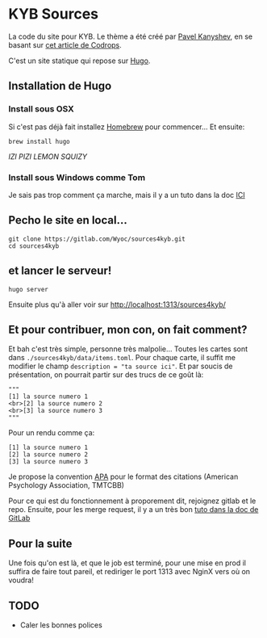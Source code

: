 # KYB Sources
La code du site pour KYB.
Le thème a été créé par [Pavel Kanyshev](https://github.com/aerohub), en se basant sur [cet article de Codrops](http://tympanus.net/codrops/2013/03/19/thumbnail-grid-with-expanding-preview/).

C'est un site statique qui repose sur [Hugo](http://gohugo.io).

## Installation de Hugo
### Install sous OSX 
Si c'est pas déjà fait installez [Homebrew](https://brew.sh/index_fr) pour commencer... Et ensuite: 
```
brew install hugo
```
*IZI PIZI LEMON SQUIZY*

### Install sous Windows comme Tom
Je sais pas trop comment ça marche, mais il y a un tuto dans la doc [ICI](https://gohugo.io/getting-started/installing/#windows)

## Pecho le site en local...

```
git clone https://gitlab.com/Wyoc/sources4kyb.git
cd sources4kyb
```

## et lancer le serveur!

```
hugo server
```

Ensuite plus qu'à aller voir sur [http://localhost:1313/sources4kyb/](http://localhost:1313/sources4kyb/)

## Et pour contribuer, mon con, on fait comment?
Et bah c'est très simple, personne très malpolie...
Toutes les cartes sont dans `./sources4kyb/data/items.toml`. Pour chaque carte, il suffit me modifier le champ `description = "ta source ici"`. Et par soucis de présentation, on pourrait partir sur des trucs de ce goût là:
```
"""
[1] la source numero 1 
<br>[2] la source numero 2
<br>[3] la source numero 3
"""
```

Pour un rendu comme ça:
```
[1] la source numero 1 
[2] la source numero 2
[3] la source numero 3
```

Je propose la convention [APA](http://www.bibme.org/citation-guide/apa/) pour le format des citations (American Psychology Association, TMTCBB)

Pour ce qui est du fonctionnement à proporement dit, rejoignez gitlab et le repo. Ensuite, pour les merge request, il y a un très bon [tuto dans la doc de GitLab](https://docs.gitlab.com/ee/gitlab-basics/add-merge-request.html)

## Pour la suite
Une fois qu'on est là, et que le job est terminé, pour une mise en prod il suffira de faire tout pareil, et rediriger le port 1313 avec NginX vers où on voudra!


## TODO
- Caler les bonnes polices
